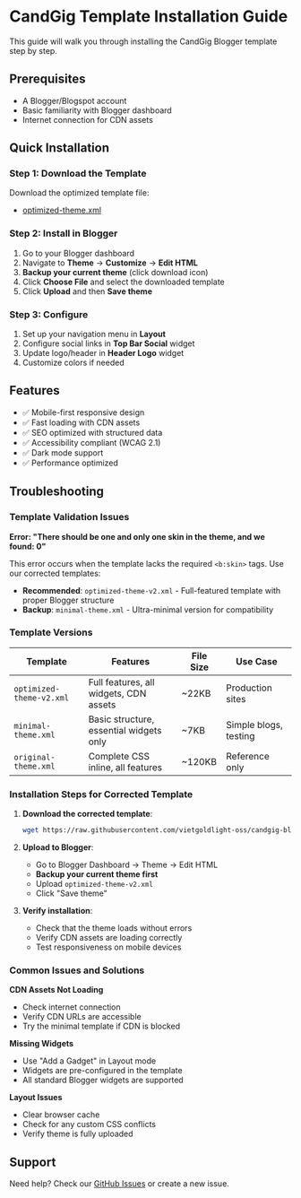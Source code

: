 # CandGig Template Installation Guide

This guide will walk you through installing the CandGig Blogger template step by step.

## Prerequisites

- A Blogger/Blogspot account
- Basic familiarity with Blogger dashboard  
- Internet connection for CDN assets

## Quick Installation

### Step 1: Download the Template

Download the optimized template file:
- [optimized-theme.xml](https://raw.githubusercontent.com/vietgoldlight-oss/candgig-blogger-template/main/template/optimized-theme.xml)

### Step 2: Install in Blogger

1. Go to your Blogger dashboard
2. Navigate to **Theme** → **Customize** → **Edit HTML**
3. **Backup your current theme** (click download icon)
4. Click **Choose File** and select the downloaded template
5. Click **Upload** and then **Save theme**

### Step 3: Configure

1. Set up your navigation menu in **Layout**
2. Configure social links in **Top Bar Social** widget
3. Update logo/header in **Header Logo** widget
4. Customize colors if needed

## Features

- ✅ Mobile-first responsive design
- ✅ Fast loading with CDN assets
- ✅ SEO optimized with structured data
- ✅ Accessibility compliant (WCAG 2.1)
- ✅ Dark mode support
- ✅ Performance optimized

## Troubleshooting

### Template Validation Issues

**Error: "There should be one and only one skin in the theme, and we found: 0"**

This error occurs when the template lacks the required `<b:skin>` tags. Use our corrected templates:

- **Recommended**: `optimized-theme-v2.xml` - Full-featured template with proper Blogger structure
- **Backup**: `minimal-theme.xml` - Ultra-minimal version for compatibility

### Template Versions

| Template | Features | File Size | Use Case |
|----------|----------|-----------|----------|
| `optimized-theme-v2.xml` | Full features, all widgets, CDN assets | ~22KB | Production sites |
| `minimal-theme.xml` | Basic structure, essential widgets only | ~7KB | Simple blogs, testing |
| `original-theme.xml` | Complete CSS inline, all features | ~120KB | Reference only |

### Installation Steps for Corrected Template

1. **Download the corrected template**:
   ```bash
   wget https://raw.githubusercontent.com/vietgoldlight-oss/candgig-blogger-template/main/template/optimized-theme-v2.xml
   ```

2. **Upload to Blogger**:
   - Go to Blogger Dashboard → Theme → Edit HTML
   - **Backup your current theme first**
   - Upload `optimized-theme-v2.xml`
   - Click "Save theme"

3. **Verify installation**:
   - Check that the theme loads without errors
   - Verify CDN assets are loading correctly
   - Test responsiveness on mobile devices

### Common Issues and Solutions

**CDN Assets Not Loading**
- Check internet connection
- Verify CDN URLs are accessible
- Try the minimal template if CDN is blocked

**Missing Widgets**
- Use "Add a Gadget" in Layout mode
- Widgets are pre-configured in the template
- All standard Blogger widgets are supported

**Layout Issues**
- Clear browser cache
- Check for any custom CSS conflicts
- Verify theme is fully uploaded

## Support

Need help? Check our [GitHub Issues](https://github.com/vietgoldlight-oss/candgig-blogger-template/issues) or create a new issue.
